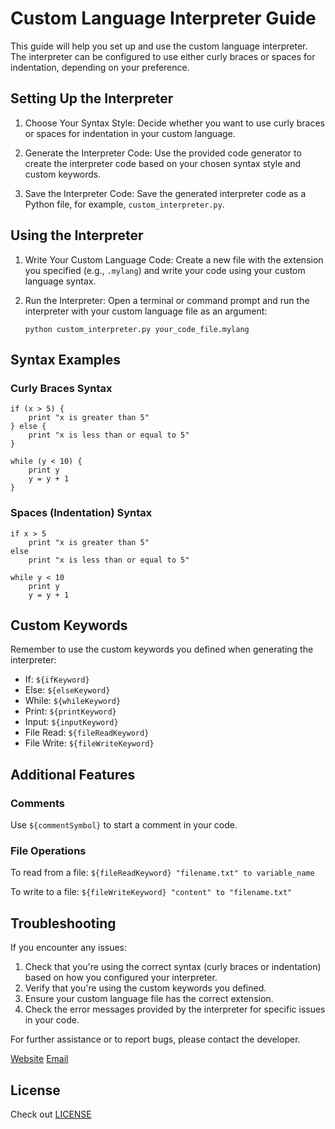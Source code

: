 
# Custom Language Interpreter Guide

This guide will help you set up and use the custom language interpreter. The interpreter can be configured to use either curly braces or spaces for indentation, depending on your preference.

## Setting Up the Interpreter

1. Choose Your Syntax Style: Decide whether you want to use curly braces or spaces for indentation in your custom language.

2. Generate the Interpreter Code: Use the provided code generator to create the interpreter code based on your chosen syntax style and custom keywords.

3. Save the Interpreter Code: Save the generated interpreter code as a Python file, for example, `custom_interpreter.py`.

## Using the Interpreter

1. Write Your Custom Language Code: Create a new file with the extension you specified (e.g., `.mylang`) and write your code using your custom language syntax.

2. Run the Interpreter: Open a terminal or command prompt and run the interpreter with your custom language file as an argument:

   ```
   python custom_interpreter.py your_code_file.mylang
   ```

## Syntax Examples

### Curly Braces Syntax

```
if (x > 5) {
    print "x is greater than 5"
} else {
    print "x is less than or equal to 5"
}

while (y < 10) {
    print y
    y = y + 1
}
```

### Spaces (Indentation) Syntax

```
if x > 5
    print "x is greater than 5"
else
    print "x is less than or equal to 5"

while y < 10
    print y
    y = y + 1
```

## Custom Keywords

Remember to use the custom keywords you defined when generating the interpreter:

- If: `${ifKeyword}`
- Else: `${elseKeyword}`
- While: `${whileKeyword}`
- Print: `${printKeyword}`
- Input: `${inputKeyword}`
- File Read: `${fileReadKeyword}`
- File Write: `${fileWriteKeyword}`

## Additional Features

### Comments

Use `${commentSymbol}` to start a comment in your code.

### File Operations

To read from a file: `${fileReadKeyword} "filename.txt" to variable_name`

To write to a file: `${fileWriteKeyword} "content" to "filename.txt"`

## Troubleshooting

If you encounter any issues:

1. Check that you're using the correct syntax (curly braces or indentation) based on how you configured your interpreter.
2. Verify that you're using the custom keywords you defined.
3. Ensure your custom language file has the correct extension.
4. Check the error messages provided by the interpreter for specific issues in your code.

For further assistance or to report bugs, please contact the developer.

[Website](https://tymbb.com)
[Email](mailto:teymur_babayev08@yahoo.com)

## License

Check out [LICENSE](LICENSE)